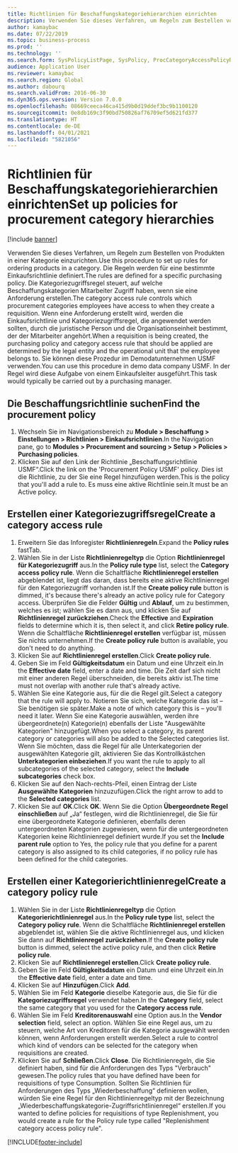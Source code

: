 ```yaml
---
title: Richtlinien für Beschaffungskategoriehierarchien einrichten
description: Verwenden Sie dieses Verfahren, um Regeln zum Bestellen von Produkten in einer Kategorie einzurichten.
author: kamaybac
ms.date: 07/22/2019
ms.topic: business-process
ms.prod: ''
ms.technology: ''
ms.search.form: SysPolicyListPage, SysPolicy, ProcCategoryAccessPolicyRule, ProcCategoryPolicyRule, EcoResCategorySingleLookup
audience: Application User
ms.reviewer: kamaybac
ms.search.region: Global
ms.author: dabourq
ms.search.validFrom: 2016-06-30
ms.dyn365.ops.version: Version 7.0.0
ms.openlocfilehash: 08669ceeca46ca415d9b0d19ddef3bc9b1100120
ms.sourcegitcommit: 0e8db169c3f90bd750826af76709ef5d621fd377
ms.translationtype: HT
ms.contentlocale: de-DE
ms.lasthandoff: 04/01/2021
ms.locfileid: "5821056"
---
```

# <a name="set-up-policies-for-procurement-category-hierarchies"></a><span data-ttu-id="dcbeb-103">Richtlinien für Beschaffungskategoriehierarchien einrichten</span><span class="sxs-lookup"><span data-stu-id="dcbeb-103">Set up policies for procurement category hierarchies</span></span>

[!include [banner](../../includes/banner.md)]

<span data-ttu-id="dcbeb-104">Verwenden Sie dieses Verfahren, um Regeln zum Bestellen von Produkten in einer Kategorie einzurichten.</span><span class="sxs-lookup"><span data-stu-id="dcbeb-104">Use this procedure to set up rules for ordering products in a category.</span></span> <span data-ttu-id="dcbeb-105">Die Regeln werden für eine bestimmte Einkaufsrichtlinie definiert.</span><span class="sxs-lookup"><span data-stu-id="dcbeb-105">The rules are defined for a specific purchasing policy.</span></span> <span data-ttu-id="dcbeb-106">Die Kategoriezugriffsregel steuert, auf welche Beschaffungskategorien Mitarbeiter Zugriff haben, wenn sie eine Anforderung erstellen.</span><span class="sxs-lookup"><span data-stu-id="dcbeb-106">The category access rule controls which procurement categories employees have access to when they create a requisition.</span></span> <span data-ttu-id="dcbeb-107">Wenn eine Anforderung erstellt wird, werden die Einkaufsrichtlinie und Kategoriezugriffsregel, die angewendet werden sollten, durch die juristische Person und die Organisationseinheit bestimmt, der der Mitarbeiter angehört.</span><span class="sxs-lookup"><span data-stu-id="dcbeb-107">When a requisition is being created, the purchasing policy and category access rule that should be applied are determined by the legal entity and the operational unit that the employee belongs to.</span></span> <span data-ttu-id="dcbeb-108">Sie können diese Prozedur im Demodatunternehmen USMF verwenden.</span><span class="sxs-lookup"><span data-stu-id="dcbeb-108">You can use this procedure in demo data company USMF.</span></span> <span data-ttu-id="dcbeb-109">In der Regel wird diese Aufgabe von einem Einkaufsleiter ausgeführt.</span><span class="sxs-lookup"><span data-stu-id="dcbeb-109">This task would typically be carried out by a purchasing manager.</span></span>


## <a name="find-the-procurement-policy"></a><span data-ttu-id="dcbeb-110">Die Beschaffungsrichtlinie suchen</span><span class="sxs-lookup"><span data-stu-id="dcbeb-110">Find the procurement policy</span></span>
1. <span data-ttu-id="dcbeb-111">Wechseln Sie im Navigationsbereich zu **Module > Beschaffung > Einstellungen > Richtlinien > Einkaufsrichtlinien**.</span><span class="sxs-lookup"><span data-stu-id="dcbeb-111">In the Navigation pane, go to **Modules > Procurement and sourcing > Setup > Policies > Purchasing policies**.</span></span>
2. <span data-ttu-id="dcbeb-112">Klicken Sie auf den Link der Richtlinie „Beschaffungsrichtlinie USMF“.</span><span class="sxs-lookup"><span data-stu-id="dcbeb-112">Click the link on the 'Procurement Policy USMF' policy.</span></span> <span data-ttu-id="dcbeb-113">Dies ist die Richtlinie, zu der Sie eine Regel hinzufügen werden.</span><span class="sxs-lookup"><span data-stu-id="dcbeb-113">This is the policy that you'll add a rule to.</span></span> <span data-ttu-id="dcbeb-114">Es muss eine aktive Richtlinie sein.</span><span class="sxs-lookup"><span data-stu-id="dcbeb-114">It must be an Active policy.</span></span>  

## <a name="create-a-category-access-rule"></a><span data-ttu-id="dcbeb-115">Erstellen einer Kategoriezugriffsregel</span><span class="sxs-lookup"><span data-stu-id="dcbeb-115">Create a category access rule</span></span>
1. <span data-ttu-id="dcbeb-116">Erweitern Sie das Inforegister **Richtlinienregeln**.</span><span class="sxs-lookup"><span data-stu-id="dcbeb-116">Expand the **Policy rules** fastTab.</span></span>
2. <span data-ttu-id="dcbeb-117">Wählen Sie in der Liste **Richtlinienregeltyp** die Option **Richtlinienregel für Kategoriezugriff** aus.</span><span class="sxs-lookup"><span data-stu-id="dcbeb-117">In the **Policy rule type** list, select the **Category access policy rule**.</span></span> <span data-ttu-id="dcbeb-118">Wenn die Schaltfläche **Richtlinienregel erstellen** abgeblendet ist, liegt das daran, dass bereits eine aktive Richtlinienregel für den Kategoriezugriff vorhanden ist.</span><span class="sxs-lookup"><span data-stu-id="dcbeb-118">If the **Create policy rule** button is dimmed, it's because there's already an active policy rule for Category access.</span></span> <span data-ttu-id="dcbeb-119">Überprüfen Sie die Felder **Gültig** und **Ablauf**, um zu bestimmen, welches es ist; wählen Sie es dann aus, und klicken Sie auf **Richtlinienregel zurückziehen**.</span><span class="sxs-lookup"><span data-stu-id="dcbeb-119">Check the **Effective** and **Expiration** fields to determine which it is, then select it, and click **Retire policy rule**.</span></span> <span data-ttu-id="dcbeb-120">Wenn die Schaltfläche **Richtlinienregel erstellen** verfügbar ist, müssen Sie nichts unternehmen.</span><span class="sxs-lookup"><span data-stu-id="dcbeb-120">If the **Create policy rule** button is available, you don't need to do anything.</span></span>  
3. <span data-ttu-id="dcbeb-121">Klicken Sie auf **Richtlinienregel erstellen**.</span><span class="sxs-lookup"><span data-stu-id="dcbeb-121">Click **Create policy rule**.</span></span>
4. <span data-ttu-id="dcbeb-122">Geben Sie im Feld **Gültigkeitsdatum** ein Datum und eine Uhrzeit ein.</span><span class="sxs-lookup"><span data-stu-id="dcbeb-122">In the **Effective date** field, enter a date and time.</span></span> <span data-ttu-id="dcbeb-123">Die Zeit darf sich nicht mit einer anderen Regel überschneiden, die bereits aktiv ist.</span><span class="sxs-lookup"><span data-stu-id="dcbeb-123">The time must not overlap with another rule that's already active.</span></span>  
5. <span data-ttu-id="dcbeb-124">Wählen Sie eine Kategorie aus, für die die Regel gilt.</span><span class="sxs-lookup"><span data-stu-id="dcbeb-124">Select a category that the rule will apply to.</span></span> <span data-ttu-id="dcbeb-125">Notieren Sie sich, welche Kategorie das ist – Sie benötigen sie später.</span><span class="sxs-lookup"><span data-stu-id="dcbeb-125">Make a note of which category this is – you'll need it later.</span></span> <span data-ttu-id="dcbeb-126">Wenn Sie eine Kategorie auswählen, werden ihre übergeordnete(n) Kategorie(n) ebenfalls der Liste "Ausgewählte Kategorien" hinzugefügt.</span><span class="sxs-lookup"><span data-stu-id="dcbeb-126">When you select a category, its parent category or categories will also be added to the Selected categories list.</span></span> <span data-ttu-id="dcbeb-127">Wenn Sie möchten, dass die Regel für alle Unterkategorien der ausgewählten Kategorie gilt, aktivieren Sie das Kontrollkästchen **Unterkategorien einbeziehen**.</span><span class="sxs-lookup"><span data-stu-id="dcbeb-127">If you want the rule to apply to all subcategories of the selected category, select the **Include subcategories** check box.</span></span>
6. <span data-ttu-id="dcbeb-128">Klicken Sie auf den Nach-rechts-Pfeil, einen Eintrag der Liste **Ausgewählte Kategorien** hinzuzufügen.</span><span class="sxs-lookup"><span data-stu-id="dcbeb-128">Click the right arrow to add to the **Selected categories** list.</span></span>  
4. <span data-ttu-id="dcbeb-129">Klicken Sie auf **OK**.</span><span class="sxs-lookup"><span data-stu-id="dcbeb-129">Click **OK**.</span></span> <span data-ttu-id="dcbeb-130">Wenn Sie die Option **Übergeordnete Regel einschließen** auf „Ja“ festlegen, wird die Richtlinienregel, die Sie für eine übergeordnete Kategorie definieren, ebenfalls deren untergeordneten Kategorien zugewiesen, wenn für die untergeordneten Kategorien keine Richtlinienregel definiert wurde.</span><span class="sxs-lookup"><span data-stu-id="dcbeb-130">If you set the **Include parent rule** option to Yes, the policy rule that you define for a parent category is also assigned to its child categories, if no policy rule has been defined for the child categories.</span></span>

## <a name="create-a-category-policy-rule"></a><span data-ttu-id="dcbeb-131">Erstellen einer Kategorierichtlinienregel</span><span class="sxs-lookup"><span data-stu-id="dcbeb-131">Create a category policy rule</span></span>
1. <span data-ttu-id="dcbeb-132">Wählen Sie in der Liste **Richtlinienregeltyp** die Option **Kategorierichtlinienregel** aus.</span><span class="sxs-lookup"><span data-stu-id="dcbeb-132">In the **Policy rule type** list, select the **Category policy rule**.</span></span> <span data-ttu-id="dcbeb-133">Wenn die Schaltfläche **Richtlinienregel erstellen** abgeblendet ist, wählen Sie die aktive Richtlinienregel aus, und klicken Sie dann auf **Richtlinienregel zurückziehen**.</span><span class="sxs-lookup"><span data-stu-id="dcbeb-133">If the **Create policy rule** button is dimmed, select the active policy rule, and then click **Retire policy rule**.</span></span>  
2. <span data-ttu-id="dcbeb-134">Klicken Sie auf **Richtlinienregel erstellen**.</span><span class="sxs-lookup"><span data-stu-id="dcbeb-134">Click **Create policy rule**.</span></span>
3. <span data-ttu-id="dcbeb-135">Geben Sie im Feld **Gültigkeitsdatum** ein Datum und eine Uhrzeit ein.</span><span class="sxs-lookup"><span data-stu-id="dcbeb-135">In the **Effective date** field, enter a date and time.</span></span>
4. <span data-ttu-id="dcbeb-136">Klicken Sie auf **Hinzufügen**.</span><span class="sxs-lookup"><span data-stu-id="dcbeb-136">Click **Add**.</span></span>
5. <span data-ttu-id="dcbeb-137">Wählen Sie im Feld **Kategorie** dieselbe Kategorie aus, die Sie für die **Kategoriezugriffsregel** verwendet haben.</span><span class="sxs-lookup"><span data-stu-id="dcbeb-137">In the **Category** field, select the same category that you used for the **Category access rule**.</span></span>
6. <span data-ttu-id="dcbeb-138">Wählen Sie im Feld **Kreditorenauswahl** eine Option aus.</span><span class="sxs-lookup"><span data-stu-id="dcbeb-138">In the **Vendor selection** field, select an option.</span></span> <span data-ttu-id="dcbeb-139">Wählen Sie eine Regel aus, um zu steuern, welche Art von Kreditoren für die Kategorie ausgewählt werden können, wenn Anforderungen erstellt werden.</span><span class="sxs-lookup"><span data-stu-id="dcbeb-139">Select a rule to control which kind of vendors can be selected for the category when requisitions are created.</span></span>  
7. <span data-ttu-id="dcbeb-140">Klicken Sie auf **Schließen**.</span><span class="sxs-lookup"><span data-stu-id="dcbeb-140">Click **Close**.</span></span> <span data-ttu-id="dcbeb-141">Die Richtlinienregeln, die Sie definiert haben, sind für die Anforderungen des Typs "Verbrauch" gewesen.</span><span class="sxs-lookup"><span data-stu-id="dcbeb-141">The policy rules that you have defined have been for requisitions of type Consumption.</span></span> <span data-ttu-id="dcbeb-142">Sollten Sie Richtlinien für Anforderungen des Typs „Wiederbeschaffung“ definieren wollen, würden Sie eine Regel für den Richtlinienregeltyp mit der Bezeichnung „Wiederbeschaffungskategorie-Zugriffsrichtlinienregel“ erstellen.</span><span class="sxs-lookup"><span data-stu-id="dcbeb-142">If you wanted to define policies for requisitions of type Replenishment, you would create a rule for the Policy rule type called "Replenishment category access policy rule".</span></span>  



[!INCLUDE[footer-include](../../../includes/footer-banner.md)]